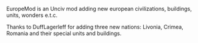 EuropeMod is an Unciv mod adding new european civilizations, buildings, units, wonders e.t.c.

Thanks to DuffLagerleff for adding three new nations: Livonia, Crimea, Romania and their special units and buildings. 
